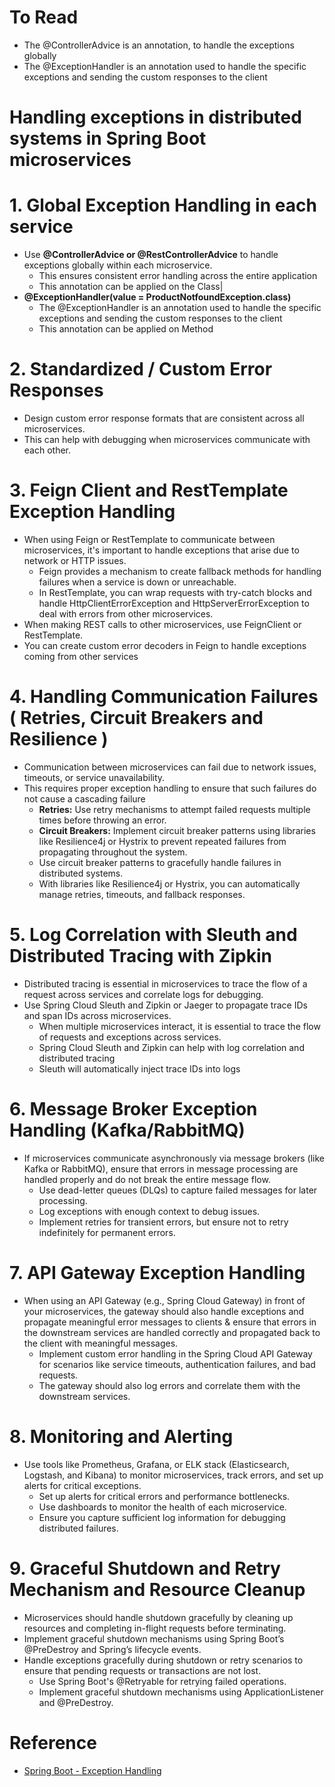 # To Read
* The @ControllerAdvice is an annotation, to handle the exceptions globally
* The @ExceptionHandler is an annotation used to handle the specific exceptions and sending the custom responses to the client

# Handling exceptions in distributed systems in Spring Boot microservices
# 1. Global Exception Handling in each service
* Use **@ControllerAdvice or @RestControllerAdvice** to handle exceptions globally within each microservice.
  * This ensures consistent error handling across the entire application
  * This annotation can be applied on the Class|
* **@ExceptionHandler(value = ProductNotfoundException.class)**
  * The @ExceptionHandler is an annotation used to handle the specific exceptions and sending the custom responses to the client
  * This annotation can be applied on Method
# 2. Standardized / Custom  Error Responses
* Design custom error response formats that are consistent across all microservices.
* This can help with debugging when microservices communicate with each other.
# 3. Feign Client and RestTemplate Exception Handling
* When using Feign or RestTemplate to communicate between microservices, it's important to handle exceptions that arise due to network or HTTP issues.
  * Feign provides a mechanism to create fallback methods for handling failures when a service is down or unreachable.
  * In RestTemplate, you can wrap requests with try-catch blocks and handle HttpClientErrorException and HttpServerErrorException to deal with errors from other microservices.
* When making REST calls to other microservices, use FeignClient or RestTemplate.
* You can create custom error decoders in Feign to handle exceptions coming from other services
# 4. Handling Communication Failures ( Retries, Circuit Breakers and Resilience ) 
* Communication between microservices can fail due to network issues, timeouts, or service unavailability.
* This requires proper exception handling to ensure that such failures do not cause a cascading failure
  * **Retries:** Use retry mechanisms to attempt failed requests multiple times before throwing an error.
  * **Circuit Breakers:** Implement circuit breaker patterns using libraries like Resilience4j or Hystrix to prevent repeated failures from propagating throughout the system.
  * Use circuit breaker patterns to gracefully handle failures in distributed systems.
  * With libraries like Resilience4j or Hystrix, you can automatically manage retries, timeouts, and fallback responses.
# 5. Log Correlation with Sleuth and Distributed Tracing with Zipkin
* Distributed tracing is essential in microservices to trace the flow of a request across services and correlate logs for debugging.
* Use Spring Cloud Sleuth and Zipkin or Jaeger to propagate trace IDs and span IDs across microservices.
  * When multiple microservices interact, it is essential to trace the flow of requests and exceptions across services.
  * Spring Cloud Sleuth and Zipkin can help with log correlation and distributed tracing
  * Sleuth will automatically inject trace IDs into logs
# 6. Message Broker Exception Handling (Kafka/RabbitMQ)
* If microservices communicate asynchronously via message brokers (like Kafka or RabbitMQ), ensure that errors in message processing are handled properly and do not break the entire message flow.
  * Use dead-letter queues (DLQs) to capture failed messages for later processing.
  * Log exceptions with enough context to debug issues.
  * Implement retries for transient errors, but ensure not to retry indefinitely for permanent errors.
# 7. API Gateway Exception Handling
* When using an API Gateway (e.g., Spring Cloud Gateway) in front of your microservices, the gateway should also handle exceptions and propagate meaningful error messages to clients & ensure that errors in the downstream services are handled correctly and propagated back to the client with meaningful messages.
  * Implement custom error handling in the Spring Cloud API Gateway for scenarios like service timeouts, authentication failures, and bad requests.
  * The gateway should also log errors and correlate them with the downstream services.
# 8. Monitoring and Alerting
* Use tools like Prometheus, Grafana, or ELK stack (Elasticsearch, Logstash, and Kibana) to monitor microservices, track errors, and set up alerts for critical exceptions.
  * Set up alerts for critical errors and performance bottlenecks.
  * Use dashboards to monitor the health of each microservice.
  * Ensure you capture sufficient log information for debugging distributed failures.
# 9. Graceful Shutdown and Retry Mechanism and Resource Cleanup
* Microservices should handle shutdown gracefully by cleaning up resources and completing in-flight requests before terminating.
* Implement graceful shutdown mechanisms using Spring Boot’s @PreDestroy and Spring’s lifecycle events.
* Handle exceptions gracefully during shutdown or retry scenarios to ensure that pending requests or transactions are not lost.
  * Use Spring Boot's @Retryable for retrying failed operations.
  * Implement graceful shutdown mechanisms using ApplicationListener and @PreDestroy.

# Reference
* [Spring Boot - Exception Handling](https://www.tutorialspoint.com/spring_boot/spring_boot_exception_handling.htm#:~:text=The%20Controller%20Advice%20class%20to,methods%20in%20this%20class%20file.&text=The%20Product%20Service%20API%20controller,it%20throws%20the%20ProductNotFoundException%20class.)

